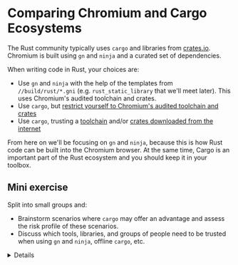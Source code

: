 # Comparing Chromium and Cargo Ecosystems

The Rust community typically uses `cargo` and libraries from [crates.io][2].
Chromium is built using `gn` and `ninja` and a curated set of dependencies.

When writing code in Rust, your choices are:

- Use `gn` and `ninja` with the help of the templates from `//build/rust/*.gni`
  (e.g. `rust_static_library` that we'll meet later). This uses Chromium's
  audited toolchain and crates.
- Use `cargo`, but
  [restrict yourself to Chromium's audited toolchain and crates][0]
- Use `cargo`, trusting a [toolchain][1] and/or
  [crates downloaded from the internet][2]

From here on we'll be focusing on `gn` and `ninja`, because this is how Rust
code can be built into the Chromium browser. At the same time, Cargo is an
important part of the Rust ecosystem and you should keep it in your toolbox.

## Mini exercise

Split into small groups and:

- Brainstorm scenarios where `cargo` may offer an advantage and assess the risk
  profile of these scenarios.
- Discuss which tools, libraries, and groups of people need to be trusted when
  using `gn` and `ninja`, offline `cargo`, etc.

<details>

Ask students to avoid peeking at the speaker notes before completing the
exercise. Assuming folks taking the course are physically together, ask them to
discuss in small groups of 3-4 people.

Notes/hints related to the first part of the exercise ("scenarios where Cargo
may offer an advantage"):

- It's fantastic that when writing a tool, or prototyping a part of Chromium,
  one has access to the rich ecosystem of crates.io libraries. There is a crate
  for almost anything and they are usually quite pleasant to use. (`clap` for
  command-line parsing, `serde` for serializing/deserializing to/from various
  formats, `itertools` for working with iterators, etc.).

  - `cargo` makes it easy to try a library (just add a single line to
    `Cargo.toml` and start writing code)
  - It may be worth comparing how CPAN helped make `perl` a popular choice. Or
    comparing with `python` + `pip`.

- Development experience is made really nice not only by core Rust tools (e.g.
  using `rustup` to switch to a different `rustc` version when testing a crate
  that needs to work on nightly, current stable, and older stable) but also by
  an ecosystem of third-party tools (e.g. Mozilla provides `cargo vet` for
  streamlining and sharing security audits; `criterion` crate gives a
  streamlined way to run benchmarks).

  - `cargo` makes it easy to add a tool via `cargo install --locked cargo-vet`.
  - It may be worth comparing with Chrome Extensions or VScode extensions.

- Broad, generic examples of projects where `cargo` may be the right choice:

  - Perhaps surprisingly, Rust is becoming increasingly popular in the industry
    for writing command line tools. The breadth and ergonomics of libraries is
    comparable to Python, while being more robust (thanks to the rich type
    system) and running faster (as a compiled, rather than interpreted
    language).
  - Participating in the Rust ecosystem requires using standard Rust tools like
    Cargo. Libraries that want to get external contributions, and want to be
    used outside of Chromium (e.g. in Bazel or Android/Soong build environments)
    should probably use Cargo.

- Examples of Chromium-related projects that are `cargo`-based:
  - `serde_json_lenient` (experimented with in other parts of Google which
    resulted in PRs with performance improvements)
  - Fontations libraries like `font-types`
  - `gnrt` tool (we will meet it later in the course) which depends on `clap`
    for command-line parsing and on `toml` for configuration files.
    - Disclaimer: a unique reason for using `cargo` was unavailability of `gn`
      when building and bootstrapping Rust standard library when building Rust
      toolchain.
    - `run_gnrt.py` uses Chromium's copy of `cargo` and `rustc`. `gnrt` depends
      on third-party libraries downloaded from the internet, but `run_gnrt.py`
      asks `cargo` that only `--locked` content is allowed via `Cargo.lock`.)

Students may identify the following items as being implicitly or explicitly
trusted:

- `rustc` (the Rust compiler) which in turn depends on the LLVM libraries, the
  Clang compiler, the `rustc` sources (fetched from GitHub, reviewed by Rust
  compiler team), binary Rust compiler downloaded for bootstrapping
- `rustup` (it may be worth pointing out that `rustup` is developed under the
  umbrella of the https://github.com/rust-lang/ organization - same as `rustc`)
- `cargo`, `rustfmt`, etc.
- Various internal infrastructure (bots that build `rustc`, system for
  distributing the prebuilt toolchain to Chromium engineers, etc.)
- Cargo tools like `cargo audit`, `cargo vet`, etc.
- Rust libraries vendored into `//third_party/rust` (audited by
  security@chromium.org)
- Other Rust libraries (some niche, some quite popular and commonly used)

</details>

[0]: https://chromium.googlesource.com/chromium/src/+/refs/heads/main/docs/rust.md#Using-cargo
[1]: https://rustup.rs/
[2]: https://crates.io/
